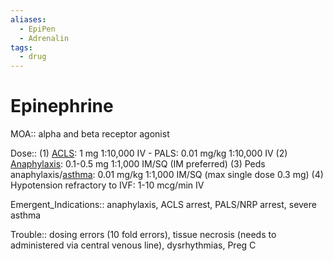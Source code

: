 ```yaml
---
aliases:
  - EpiPen
  - Adrenalin
tags:
  - drug
---
```

# Epinephrine

MOA:: alpha and beta receptor agonist

Dose:: (1) [ACLS](ACLS.md): 1 mg 1:10,000 IV - PALS: 0.01 mg/kg 1:10,000 IV (2) [Anaphylaxis](Anaphylaxis.md): 0.1-0.5 mg 1:1,000 IM/SQ (IM preferred) (3) Peds anaphylaxis/[asthma](asthma.md): 0.01 mg/kg 1:1,000 IM/SQ (max single dose 0.3 mg) (4) Hypotension refractory to IVF: 1-10 mcg/min IV

Emergent_Indications:: anaphylaxis, ACLS arrest, PALS/NRP arrest, severe asthma

Trouble:: dosing errors (10 fold errors), tissue necrosis (needs to administered via central venous line), dysrhythmias, Preg C